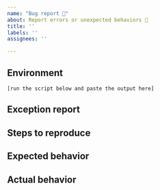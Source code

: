 ```yaml
---
name: "Bug report 🐛"
about: Report errors or unexpected behaviors 🤔
title: ''
labels: ''
assignees: ''

---
```


<!--

Before submitting your bug report ...
- Please make sure you are able to reproduce the issue with the latest version of PSReadLine.
- Please check for duplicates. +1 the duplicate if you find one and add additional details if you have any.

The maintainer may close your issue without further explanation or engagement if:
- You delete this entire template and go your own path;
- You file an issue that has many duplicates;
- You file an issue completely blank in the body.

-->

## Environment

```none
[run the script below and paste the output here]
```

<!--

The following script will generate the environment data that helps triage and investigate the issue.
Please run the script in the PowerShell session where you ran into the issue and provide the output above.

& {
    $hostName = $Host.Name
    if ($hostName -eq "ConsoleHost" -and (Get-Command Get-CimInstance -ErrorAction SilentlyContinue)) {
        $id = $PID
        $inWindowsTerminal = $false
        while ($true) {
            $p = Get-CimInstance -ClassName Win32_Process -Filter "ProcessId Like $id"
            if (!$p -or !$p.Name) { break }
            if ($p.Name -eq "WindowsTerminal.exe") { $inWindowsTerminal = $true; break }
            $id = $p.ParentProcessId
        }
        if ($inWindowsTerminal) { $hostName += " (Windows Terminal)" }
    }

    "`nPS version: $($PSVersionTable.PSVersion)"
    $v = (Get-Module PSReadline).Version
    $m = Get-Content "$(Split-Path -Parent (Get-Module PSReadLine).Path)\PSReadLine.psd1" | Select-String "Prerelease = '(.*)'"
    if ($m) {
        $v = "$v-" + $m.Matches[0].Groups[1].Value
    }
    "PSReadline version: $v"
    if ($IsLinux -or $IsMacOS) {
        "os: $(uname -a)"
    } else {
        "os: $((dir $env:SystemRoot\System32\cmd.exe).VersionInfo.FileVersion)"
    }
    "PS file version: $($name = if ($PSVersionTable.PSEdition -eq "Core") { "pwsh.dll" } else { "powershell.exe" }; (dir $pshome\$name).VersionInfo.FileVersion)"
    "HostName: $hostName"
    "BufferWidth: $([console]::BufferWidth)"
    "BufferHeight: $([console]::BufferHeight)`n"
}

-->

## Exception report

<!-- Copy and paste the keys and the exception stack trace printed by PSReadLine, if there is any -->

## Steps to reproduce

<!-- A description of how to trigger this bug. -->

## Expected behavior

<!-- A description of what you're expecting, possibly containing screenshots or reference material. -->

## Actual behavior

<!-- What's actually happening? -->
